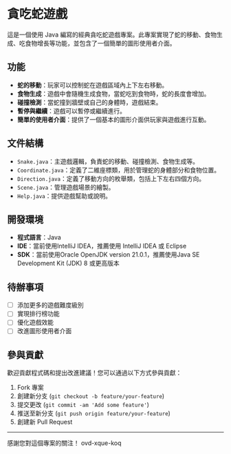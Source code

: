 # 貪吃蛇遊戲

這是一個使用 Java 編寫的經典貪吃蛇遊戲專案。此專案實現了蛇的移動、食物生成、吃食物增長等功能，並包含了一個簡單的圖形使用者介面。

## 功能

- **蛇的移動**：玩家可以控制蛇在遊戲區域內上下左右移動。
- **食物生成**：遊戲中會隨機生成食物，當蛇吃到食物時，蛇的長度會增加。
- **碰撞檢測**：當蛇撞到牆壁或自己的身體時，遊戲結束。
- **暫停與繼續**：遊戲可以暫停或繼續進行。
- **簡單的使用者介面**：提供了一個基本的圖形介面供玩家與遊戲進行互動。

## 文件結構

- `Snake.java`：主遊戲邏輯，負責蛇的移動、碰撞檢測、食物生成等。
- `Coordinate.java`：定義了二維座標類，用於管理蛇的身體部分和食物位置。
- `Direction.java`：定義了移動方向的枚舉類，包括上下左右四個方向。
- `Scene.java`：管理遊戲場景的繪製。
- `Help.java`：提供遊戲幫助或說明。

## 開發環境

- **程式語言**：Java
- **IDE**：當前使用IntelliJ IDEA，推薦使用 IntelliJ IDEA 或 Eclipse
- **SDK**：當前使用Oracle OpenJDK version 21.0.1，推薦使用Java SE Development Kit (JDK) 8 或更高版本

## 待辦事項

- [ ] 添加更多的遊戲難度級別
- [ ] 實現排行榜功能
- [ ] 優化遊戲效能
- [ ] 改進圖形使用者介面

## 參與貢獻

歡迎貢獻程式碼和提出改進建議！您可以通過以下方式參與貢獻：

1. Fork 專案
2. 創建新分支 (`git checkout -b feature/your-feature`)
3. 提交更改 (`git commit -am 'Add some feature'`)
4. 推送至新分支 (`git push origin feature/your-feature`)
5. 創建新 Pull Request

---

感謝您對這個專案的關注！
ovd-xque-koq
